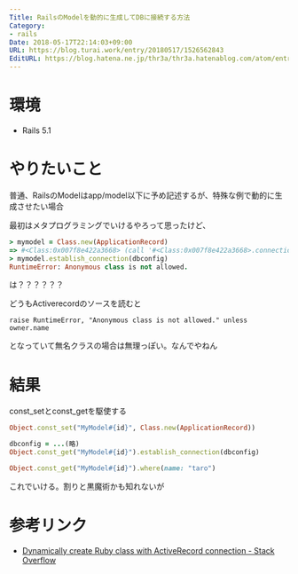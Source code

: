 ```yaml
---
Title: RailsのModelを動的に生成してDBに接続する方法
Category:
- rails
Date: 2018-05-17T22:14:03+09:00
URL: https://blog.turai.work/entry/20180517/1526562843
EditURL: https://blog.hatena.ne.jp/thr3a/thr3a.hatenablog.com/atom/entry/17391345971645463268
---
```


# 環境

- Rails 5.1

# やりたいこと

普通、RailsのModelはapp/model以下に予め記述するが、特殊な例で動的に生成させたい場合

最初はメタプログラミングでいけるやろって思ったけど、

```ruby
> mymodel = Class.new(ApplicationRecord)
=> #<Class:0x007f8e422a3668> (call '#<Class:0x007f8e422a3668>.connection' to establish a connection)
> mymodel.establish_connection(dbconfig)
RuntimeError: Anonymous class is not allowed.
```

は？？？？？？

どうもActiverecordのソースを読むと

```
raise RuntimeError, "Anonymous class is not allowed." unless owner.name
```

となっていて無名クラスの場合は無理っぽい。なんでやねん

# 結果

const_setとconst_getを駆使する

```ruby
Object.const_set("MyModel#{id}", Class.new(ApplicationRecord))

dbconfig = ...(略)
Object.const_get("MyModel#{id}").establish_connection(dbconfig)

Object.const_get("MyModel#{id}").where(name: "taro")
```

これでいける。割りと黒魔術かも知れないが

# 参考リンク

- [Dynamically create Ruby class with ActiveRecord connection - Stack Overflow](https://stackoverflow.com/questions/42824746/dynamically-create-ruby-class-with-activerecord-connection?utm_medium=organic&utm_source=google_rich_qa&utm_campaign=google_rich_qa)
